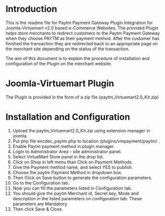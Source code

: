 # Introduction

This is the readme file for Paytm Payment Gateway Plugin Integration for Joomla-Virtuemart v2.0 based e-Commerce Websites.
The provided Plugin helps store merchants to redirect customers to the Paytm Payment Gateway when they choose PAYTM 
as their payment method. After the customer has finished the transaction they are redirected back to an appropriate 
page on the merchant site depending on the status of the transaction.

The aim of this document is to explain the procedure of installation and configuration of the Plugin on the merchant website.

# Joomla-Virtuemart Plugin

The Plugin is provided in the form of a zip file (paytm_Virtuemart2.0_Kit.zip)

# Installation and Configuration

 1. Upload the paytm_Virtuemart2.0_Kit.zip using extension manager in joomla.
 2. Put php file encdec_paytm.php to location <ROOT Directory>/plugins/vmpayment/paytm/ .
 3. Enable Paytm payment method in plugin manager.
 4. Login to Administrator Area - site administrator panel.
 5. Select VirtueMart Store panel in the drop list.
 6. Click on Shop in left menu than Click on Payment Methods.
 7. Give the Payment method name, and select YES to publish.
 8. Choose the paytm Payment Method in dropdown box. 
 9. Then Click on Save button to generate the configuration parameters.
 10. Go to the Configuration tab.
 11. Now you can fill the parameters listed in Configuration tab.
 12. You should give the paytm Merchant id, Secret key, Mode and description in the listed parameters on configuration tab. These parameters are Mandatory.
 13. Then click Save & Close.
